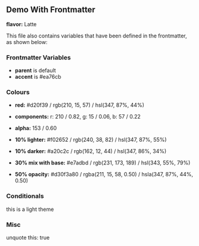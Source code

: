 ## Demo With Frontmatter

**flavor:** Latte

This file also contains variables that have been defined in the frontmatter, as shown below:

### Frontmatter Variables

- **parent** is default
- **accent** is #ea76cb

### Colours

- **red:**                #d20f39 / rgb(210, 15, 57) / hsl(347, 87%, 44%)
- **components:**         r: 210 / 0.82, g: 15 / 0.06, b: 57 / 0.22
- **alpha:**              153 / 0.60
- **10% lighter:**        #f02652 / rgb(240, 38, 82) / hsl(347, 87%, 55%)
- **10% darker:**         #a20c2c / rgb(162, 12, 44) / hsl(347, 86%, 34%)

- **30% mix with base:**  #e7adbd / rgb(231, 173, 189) / hsl(343, 55%, 79%)

- **50% opacity:**        #d30f3a80 / rgba(211, 15, 58, 0.50) / hsla(347, 87%, 44%, 0.50)

### Conditionals

this is a light theme

### Misc

unquote this: true